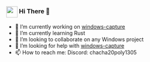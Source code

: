 <h3><img align="center" height="30" src="https://github.com/NiiightmareXD/NiiightmareXD/assets/90005793/df419d27-c125-40a7-b4d8-d1538174e4a1"> Hi There 👋</h3>

- 🔭 I’m currently working on [windows-capture](https://github.com/NiiightmareXD/windows-capture)
- 🌱 I’m currently learning Rust
- 👯 I’m looking to collaborate on any Windows project
- 🤔 I’m looking for help with [windows-capture](https://github.com/NiiightmareXD/windows-capture)
- 📫 How to reach me: Discord: chacha20poly1305
